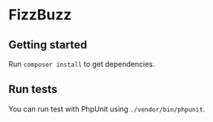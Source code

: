 # FizzBuzz

## Getting started

Run `composer install` to get dependencies.

## Run tests

You can run test with PhpUnit using `./vendor/bin/phpunit`.